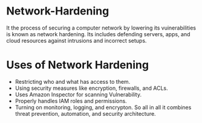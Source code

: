 # Network-Hardening
It the process of securing a computer network by lowering its vuinerabilities is known as network hardening.
Its includes defending servers, apps, and cloud resources against intrusions and incorrect setups.
# Uses of Network Hardening
- Restricting who and what has access to them.
- Using security measures like encryption, firewalls, and ACLs.
- Uses Amazon Inspector for scanning Vulnerability.
- Properly handles IAM roles and permissions.
- Turning on monitoring, logging, and encrypton.
So all in all it combines threat prevention, automation, and security architecture.

